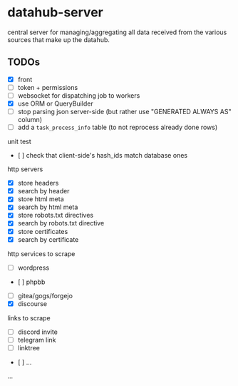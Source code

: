 # datahub-server

central server for managing/aggregating all data received from the various sources that make up the datahub.

## TODOs

- [X] front
- [ ] token + permissions
- [ ] websocket for dispatching job to workers
- [X] use ORM or QueryBuilder
- [ ] stop parsing json server-side (but rather use "GENERATED ALWAYS AS" column)
- [ ] add a `task_process_info` table (to not reprocess already done rows)

unit test
- [ ] check that client-side's hash_ids match database ones

http servers

- [X] store headers
- [X] search by header
- [X] store html meta
- [X] search by html meta
- [X] store robots.txt directives
- [X] search by robots.txt directive
- [X] store certificates
- [X] search by certificate

http services to scrape

- [ ] wordpress
- [ ] phpbb
- [ ] gitea/gogs/forgejo
- [X] discourse

links to scrape

- [ ] discord invite
- [ ] telegram link
- [ ] linktree
- [ ] ...

...